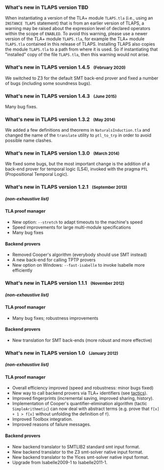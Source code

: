 <!DOCTYPE html PUBLIC "-//W3C//DTD XHTML 1.0 Transitional//EN" "http://www.w3.org/TR/xhtml1/DTD/xhtml1-transitional.dtd">
<html xmlns="http://www.w3.org/1999/xhtml" xml:lang="en-US" lang="en-US">
<head>
<meta http-equiv="Content-Type" content="text/html; charset=utf-8" />
<link rel="stylesheet" type="text/css" id="ss"/>
<title>TLA+ Proof System</title>
</head>
<body>
<script type="text/javascript">
  var baseurl = (document.URL.match (/.*[\\\/]content[\\\/]/))[0]
  baseurl = baseurl.slice (0, baseurl.length - "content/".length)
  document.getElementById('ss').href = baseurl + 'assets/css/common.css'
  document.write ('\x3Cscript type="text/javascript" src="'
                  + baseurl + 'assets/header.js">\x3C/script>')
</script>

<!-- DO NOT EDIT ABOVE THIS LINE, DO NOT REMOVE THIS LINE -->


### What's new in TLAPS version TBD

When instantiating a version of the TLA+ module `TLAPS.tla` (i.e., using
an `INSTANCE TLAPS` statement) that is from an earlier version of TLAPS,
a warning may be raised about the expression level of declared operators
within the scope of `ENABLED`. To avoid this warning, please use a newer
version of the TLA+ module `TLAPS.tla`, for example the TLA+ module
`TLAPS.tla` contained in this release of TLAPS. Installing TLAPS also
copies the module `TLAPS.tla` to a path from where it is used. So if
instantiating that "installed" copy of the file `TLAPS.tla`, then this
warning would not arise.


### What's new in TLAPS version 1.4.5   <span style="font-size:80%;">(February 2020)</span>
<div class="hr"></div>

We switched to Z3 for the default SMT back-end prover and fixed a number
of bugs (including some soundness bugs).


### What's new in TLAPS version 1.4.3   <span style="font-size:80%;">(June 2015)</span>
<div class="hr"></div>

Many bug fixes.


### What's new in TLAPS version 1.3.2   <span style="font-size:80%;">(May 2014)</span>

<div class="hr"></div>

We added a few definitions and theorems in `NaturalsInduction.tla` and
changed the name of the `translate` utility to `ptl_to_trp` in order to
avoid possible name clashes.


### What's new in TLAPS version 1.3.0   <span style="font-size:80%;">(March 2014)</span>
<div class="hr"></div>

We fixed some bugs, but the most important change is the addition of a
back-end prover for temporal logic (LS4), invoked with the pragma `PTL`
(Propositional Temporal Logic).


### What's new in TLAPS version 1.2.1   <span style="font-size:80%;">(September 2013)</span>
<div class="hr"></div>

##### (non-exhaustive list)

#### TLA proof manager

- New option: `--stretch` to adapt timeouts to the machine's speed
- Speed improvements for large multi-module specifications
- Many bug fixes

#### Backend provers

- Removed Cooper's algorithm (everybody should use SMT instead)
- A new back-end for calling TPTP provers
- New option on Windows: `--fast-isabelle` to invoke Isabelle more efficiently


### What's new in TLAPS version 1.1.1   <span style="font-size:80%;">(November 2012)</span>
<div class="hr"></div>

##### (non-exhaustive list)

#### TLA proof manager

- Many bug fixes; robustness improvements

#### Backend provers

- New translation for SMT back-ends (more robust and more effective)


### What's new in TLAPS version 1.0   <span style="font-size:80%;">(January 2012)</span>
<div class="hr"></div>

##### (non-exhaustive list)

#### TLA proof manager

- Overall efficiency improved (speed and robustness: minor bugs fixed)
- New way to call backend provers via TLA+ identifiers (see
  [tactics](../documentation/tutorial/tactics.html)).
- Improved fingerprints (incremental saving, improved sharing,
  history).
- Implementation of Cooper's quantifier-elimination algorithm (tactic
  `SimpleArithmetic`) can now deal with abstract terms (e.g. prove
  that `f[x] + 1 > f[x]` without unfolding the definition of `f`).
- Improved Toolbox integration.
- Improved reasons of failure messages.

#### Backend provers

- New backend translator to SMTLIB2 standard smt input format.
- New backend translator to the Z3 smt-solver native input format.
- New backend translator to the Yices smt-solver native input format.
- Upgrade from Isabelle2009-1 to Isabelle2011-1.


<!-- DO NOT EDIT BELOW THIS LINE, DO NOT REMOVE THIS LINE -->

<script type="text/javascript">
  document.write ('\x3Cscript type="text/javascript" src="'
                  + baseurl + 'assets/footer.js">\x3C/script>')
</script>
</body>
</html>
